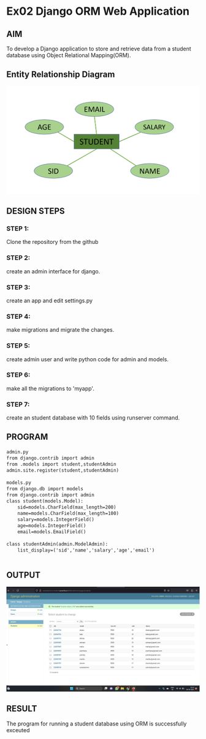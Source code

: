 # Ex02 Django ORM Web Application

## AIM
To develop a Django application to store and retrieve data from a student database using Object Relational Mapping(ORM).

## Entity Relationship Diagram

![OUTPUT](./out1.png)

## DESIGN STEPS

### STEP 1:

Clone the repository from the github

### STEP 2:

create an admin interface for django.

### STEP 3:

create an app and edit settings.py

### STEP 4:

make migrations and migrate the changes.

### STEP 5:

create admin user and write python code for admin and models.

### STEP 6:

make all the migrations to 'myapp'.

### STEP 7:

create an student database with 10 fields using runserver command.

## PROGRAM
```
admin.py
from django.contrib import admin
from .models import student,studentAdmin
admin.site.register(student,studentAdmin)

models.py
from django.db import models
from django.contrib import admin
class student(models.Model):
    sid=models.CharField(max_length=200)
    name=models.CharField(max_length=100)
    salary=models.IntegerField()
    age=models.IntegerField()
    email=models.EmailField()

class studentAdmin(admin.ModelAdmin):
    list_display=('sid','name','salary','age','email')


```

## OUTPUT

![OUTPUT](./out2.png)

## RESULT
 
 The program for running a student database using ORM is successfully exceuted
